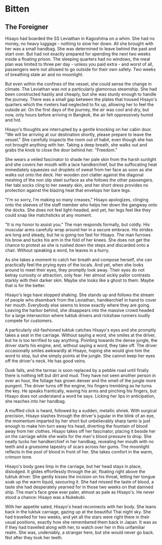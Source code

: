 # Bitten

## The Foreigner

Hisayo had boarded the SS Leviathan in Kagoshima on a whim. She had no money, no heavy luggage - nothing to slow her down. All she brought with her was a small handbag. She was determined to leave behind the past and start over. But had not exactly prepared for spending the next two weeks inside a floating prison. The sleeping quarters had no windows, the meal plan was limited to three per day - unless you paid extra - and worst of all, passengers were not allowed to go outside for their own safety. Two weeks of breathing stale air and no moonlight.

But even within the confines of the vessel, she could sense the change in climate. The Leviathan was not a particularly glamorous steamship. She had been constructed hastily and cheaply, but she was sturdy enough to handle the journey. There was a small gap between the plates that housed Hisayo's quarters which the riveters had neglected to fix up, allowing her to feel the outside air. On the first days of the journey, the air was cool and dry, but now, only hours before arriving in Bangkok, the air felt oppressively humid and hot.

Hisayo's thoughts are interrupted by a gentle knocking on her cabin door. "We will be arriving at our destination shortly, please prepare to leave the vessel." She carefully inspects the room out of habit, even though she has not brought anything with her. Taking a deep breath, she walks out and grabs the knob to close the door behind her. "Freedom."

She wears a veiled fascinator to shade her pale skin from the harsh sunlight and she covers her mouth with a lace handkerchief, but the suffocating heat immediately squeezes out droplets of sweat from her face as soon as she walks out onto the deck. Her wooden zori clatter against the diagonal meshing of the non slip steel surface as she follows the other passengers. Her tabi socks cling to her sweaty skin, and her short dress provides no protection against the blazing heat that envelops her bare legs.

"I'm so sorry, I'm making so many creases," Hisayo apologizes, clinging onto the sleeves of the staff member who helps her down the gangway onto the docks. She does not feel light-headed, and yet, her legs feel like they could snap like matchsticks at any moment.

"It is my honor to assist you." The man responds formally, but coldly. His muscular arms carefully wrap around her in a secure embrace. His strides are long and steady, but he is going too fast for Hisayo. The man furrows his brow and tucks his arm in the fold of her knees. She does not get the chance to protest as she is rushed down the steps and discarded onto a chair. Without speaking a word, he leaves in a hurry.

As she takes a moment to catch her breath and compose herself, she can practically feel the prying eyes of the locals. And yet, when she looks around to meet their eyes, they promptly look away. Their eyes do not betray curiosity or attraction, only fear. Her almost sickly pallor contrasts starkly with their darker skin. Maybe she looks like a ghost to them. Maybe that is for the better.

Hisayo's legs have stopped shaking. She stands up and follows the stream of people who disembark from the Leviathan, handkerchief in hand to cover her mouth. Everybody else seems to know exactly where they are going. Leaving the harbor behind, she disappears into the massive crowd headed for a large intersection where tuktuk drivers and rickshaw runners loudly compete for customers.

A particularly old-fashioned tuktuk catches Hisayo's eyes and she promptly takes a seat in the carriage. Without saying a word, she smiles at the driver, but he is too terrified to say anything. Pointing towards the dense jungle, the driver starts his engine, and, without saying a word, they take off. The driver occasionally smiles awkwardly at Hisayo, hoping she would give him the word to stop, but she simply points at the jungle. She cannot keep her eyes off the driver's neck. He has good veins.

Dusk falls, and the tarmac is soon replaced by a pebble road until finally there is nothing left but dirt and mud. They have not seen another person in over an hour, the foliage has grown denser and the smell of the jungle more pungent. The driver turns off the engine, his fingers trembling as he turns the key. He speaks frantically, waving his arms and pinching his fingers, but Hisayo does not understand a word he says. Licking her lips in anticipation, she reaches into her handbag.

A muffled click is heard, followed by a sudden, metallic shriek. With surgical precision, Hisayo slashes through the driver's jugular in the blink of an eye, the momentum imparted by her short but unbelievably sharp tanto is just enough to make him turn away his head, diverting the fountain of blood away from her clothes. Hisayo takes off her fascinator, placing it beside her on the carriage while she waits for the man's blood pressure to drop. She neatly tucks her handkerchief in her handbag, revealing her mouth with no teeth and a gruesome tapestry of scars across her gums. The moonlight reflects in the pool of blood in front of her. She takes comfort in the warm, crimson tone.

Hisayo's body goes limp in the carriage, but her head stays in place, dislodged. It glides effortlessly through the air, floating right above the tuktuk driver. She gently kisses the incision on his throat, letting her tongue soak up the warm liquid, savouring it. She had missed the taste of blood, a taste she had desperately yearned for in those two weeks on that damned ship. The man's face grew ever paler, almost as pale as Hisayo's. He never stood a chance: Hisayo was a Nukekubi.

With her appetite sated, Hisayo's head reconnects with her body. She leans back in the tuktuk carriage, gazing up at the beautiful Thai night sky. She had travelled for two weeks, and yet all the stars were right there in their usual positions, exactly how she remembered them back in Japan. It was as if they had travelled along with her, to watch over her in this unfamiliar realm. She was, undeniably, a stranger here, but she would never go back. Not after they took her teeth.